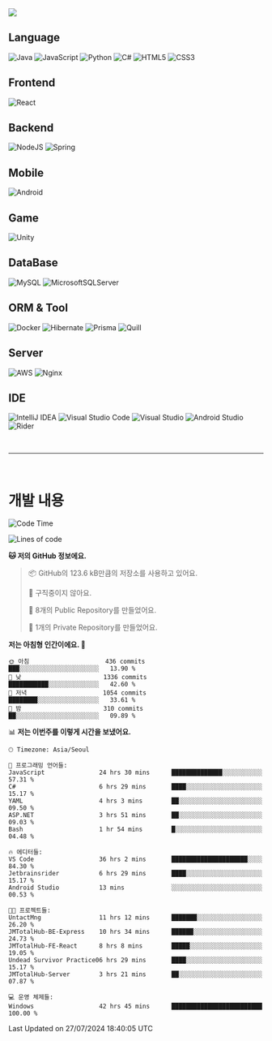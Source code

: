 <img src="https://capsule-render.vercel.app/api?type=waving&color=364765&height=300&section=header&text=Welcome&fontSize=90" />

## Language
![Java](https://img.shields.io/badge/java-%23ED8B00.svg?style=for-the-badge&logo=openjdk&logoColor=white)
![JavaScript](https://img.shields.io/badge/javascript-%23323330.svg?style=for-the-badge&logo=javascript&logoColor=%23F7DF1E)
![Python](https://img.shields.io/badge/python-3670A0?style=for-the-badge&logo=python&logoColor=ffdd54)
![C#](https://img.shields.io/badge/c%23-%23239120.svg?style=for-the-badge&logo=csharp&logoColor=white)
![HTML5](https://img.shields.io/badge/html5-%23E34F26.svg?style=for-the-badge&logo=html5&logoColor=white)
![CSS3](https://img.shields.io/badge/css3-%231572B6.svg?style=for-the-badge&logo=css3&logoColor=white)

## Frontend
![React](https://img.shields.io/badge/react-%2320232a.svg?style=for-the-badge&logo=react&logoColor=%2361DAFB)

## Backend
![NodeJS](https://img.shields.io/badge/node.js-6DA55F?style=for-the-badge&logo=node.js&logoColor=white)
![Spring](https://img.shields.io/badge/spring-%236DB33F.svg?style=for-the-badge&logo=spring&logoColor=white)

## Mobile
![Android](https://img.shields.io/badge/Android-3DDC84?style=for-the-badge&logo=android&logoColor=white)

## Game
![Unity](https://img.shields.io/badge/unity-%23000000.svg?style=for-the-badge&logo=unity&logoColor=white)

## DataBase
![MySQL](https://img.shields.io/badge/mysql-4479A1.svg?style=for-the-badge&logo=mysql&logoColor=white)
![MicrosoftSQLServer](https://img.shields.io/badge/Microsoft%20SQL%20Server-CC2927?style=for-the-badge&logo=microsoft%20sql%20server&logoColor=white)

## ORM & Tool
![Docker](https://img.shields.io/badge/docker-%230db7ed.svg?style=for-the-badge&logo=docker&logoColor=white)
![Hibernate](https://img.shields.io/badge/Hibernate-59666C?style=for-the-badge&logo=Hibernate&logoColor=white)
![Prisma](https://img.shields.io/badge/Prisma-3982CE?style=for-the-badge&logo=Prisma&logoColor=white)
![Quill](https://img.shields.io/badge/Quill-52B0E7?style=for-the-badge&logo=apache&logoColor=white)

## Server
![AWS](https://img.shields.io/badge/AWS-%23FF9900.svg?style=for-the-badge&logo=amazon-aws&logoColor=white)
![Nginx](https://img.shields.io/badge/nginx-%23009639.svg?style=for-the-badge&logo=nginx&logoColor=white)

## IDE
![IntelliJ IDEA](https://img.shields.io/badge/IntelliJIDEA-000000.svg?style=for-the-badge&logo=intellij-idea&logoColor=white)
![Visual Studio Code](https://img.shields.io/badge/Visual%20Studio%20Code-0078d7.svg?style=for-the-badge&logo=visual-studio-code&logoColor=white)
![Visual Studio](https://img.shields.io/badge/Visual%20Studio-5C2D91.svg?style=for-the-badge&logo=visual-studio&logoColor=white)
![Android Studio](https://img.shields.io/badge/android%20studio-346ac1?style=for-the-badge&logo=android%20studio&logoColor=white)
![Rider](https://img.shields.io/badge/Rider-000000.svg?style=for-the-badge&logo=Rider&logoColor=white&color=black&labelColor=crimson)

<br>

---

<br>

# 개발 내용

<!--START_SECTION:waka-->
![Code Time](http://img.shields.io/badge/Code%20Time-639%20hrs%2017%20mins-blue)

![Lines of code](https://img.shields.io/badge/%EC%A0%80%EB%8A%94%20%EC%97%AC%ED%83%9C%EA%B9%8C%EC%A7%80%20-857.5%20thousand%20%EC%A4%84%EC%9D%98%20%EC%BD%94%EB%93%9C%EB%A5%BC%20%EC%9E%91%EC%84%B1%ED%96%88%EC%96%B4%EC%9A%94.-blue)

**🐱 저의 GitHub 정보에요.** 

> 📦 GitHub의 123.6 kB만큼의 저장소를 사용하고 있어요. 
 > 
> 🚫 구직중이지 않아요.
 > 
> 📜 8개의 Public Repository를 만들었어요. 
 > 
> 🔑 1개의 Private Repository를 만들었어요. 
 > 
**저는 아침형 인간이에요. 🐤** 

```text
🌞 아침                     436 commits         ███░░░░░░░░░░░░░░░░░░░░░░   13.90 % 
🌆 낮　                     1336 commits        ███████████░░░░░░░░░░░░░░   42.60 % 
🌃 저녁                     1054 commits        ████████░░░░░░░░░░░░░░░░░   33.61 % 
🌙 밤　                     310 commits         ██░░░░░░░░░░░░░░░░░░░░░░░   09.89 % 
```


📊 **저는 이번주를 이렇게 시간을 보냈어요.** 

```text
🕑︎ Timezone: Asia/Seoul

💬 프로그래밍 언어들: 
JavaScript               24 hrs 30 mins      ██████████████░░░░░░░░░░░   57.31 % 
C#                       6 hrs 29 mins       ████░░░░░░░░░░░░░░░░░░░░░   15.17 % 
YAML                     4 hrs 3 mins        ██░░░░░░░░░░░░░░░░░░░░░░░   09.50 % 
ASP.NET                  3 hrs 51 mins       ██░░░░░░░░░░░░░░░░░░░░░░░   09.03 % 
Bash                     1 hr 54 mins        █░░░░░░░░░░░░░░░░░░░░░░░░   04.48 % 

🔥 에디터들: 
VS Code                  36 hrs 2 mins       █████████████████████░░░░   84.30 % 
Jetbrainsrider           6 hrs 29 mins       ████░░░░░░░░░░░░░░░░░░░░░   15.17 % 
Android Studio           13 mins             ░░░░░░░░░░░░░░░░░░░░░░░░░   00.53 % 

🐱‍💻 프로젝트들: 
UntactMng                11 hrs 12 mins      ███████░░░░░░░░░░░░░░░░░░   26.20 % 
JMTotalHub-BE-Express    10 hrs 34 mins      ██████░░░░░░░░░░░░░░░░░░░   24.73 % 
JMTotalHub-FE-React      8 hrs 8 mins        █████░░░░░░░░░░░░░░░░░░░░   19.05 % 
Undead Survivor Practice06 hrs 29 mins       ████░░░░░░░░░░░░░░░░░░░░░   15.17 % 
JMTotalHub-Server        3 hrs 21 mins       ██░░░░░░░░░░░░░░░░░░░░░░░   07.87 % 

💻 운영 체제들: 
Windows                  42 hrs 45 mins      █████████████████████████   100.00 % 
```


 Last Updated on 27/07/2024 18:40:05 UTC
<!--END_SECTION:waka-->


